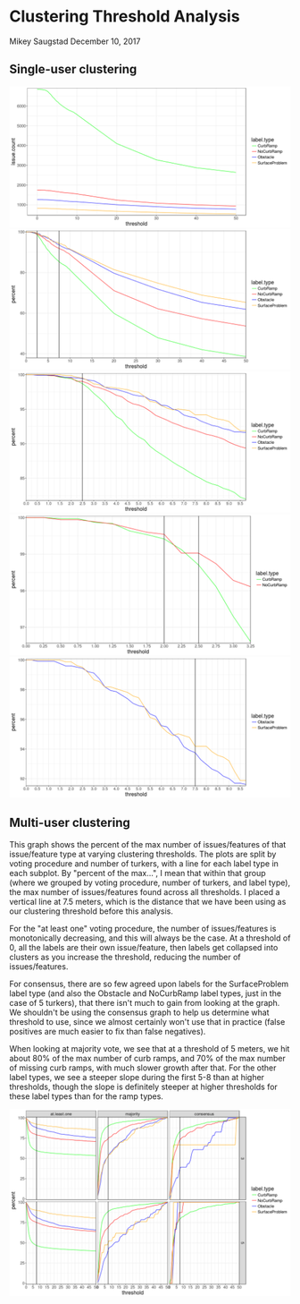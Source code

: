 Clustering Threshold Analysis
================
Mikey Saugstad
December 10, 2017

Single-user clustering
----------------------

![](clustering_threshold_analysis_files/figure-markdown_github-ascii_identifiers/plotting-single-1.png)![](clustering_threshold_analysis_files/figure-markdown_github-ascii_identifiers/plotting-single-2.png)![](clustering_threshold_analysis_files/figure-markdown_github-ascii_identifiers/plotting-single-3.png)![](clustering_threshold_analysis_files/figure-markdown_github-ascii_identifiers/plotting-single-4.png)![](clustering_threshold_analysis_files/figure-markdown_github-ascii_identifiers/plotting-single-5.png)

Multi-user clustering
---------------------

This graph shows the percent of the max number of issues/features of that issue/feature type at varying clustering thresholds. The plots are split by voting procedure and number of turkers, with a line for each label type in each subplot. By "percent of the max...", I mean that within that group (where we grouped by voting procedure, number of turkers, and label type), the max number of issues/features found across all thresholds. I placed a vertical line at 7.5 meters, which is the distance that we have been using as our clustering threshold before this analysis.

For the "at least one" voting procedure, the number of issues/features is monotonically decreasing, and this will always be the case. At a threshold of 0, all the labels are their own issue/feature, then labels get collapsed into clusters as you increase the threshold, reducing the number of issues/features.

For consensus, there are so few agreed upon labels for the SurfaceProblem label type (and also the Obstacle and NoCurbRamp label types, just in the case of 5 turkers), that there isn't much to gain from looking at the graph. We shouldn't be using the consensus graph to help us determine what threshold to use, since we almost certainly won't use that in practice (false positives are much easier to fix than false negatives).

When looking at majority vote, we see that at a threshold of 5 meters, we hit about 80% of the max number of curb ramps, and 70% of the max number of missing curb ramps, with much slower growth after that. For the other label types, we see a steeper slope during the first 5-8 than at higher thresholds, though the slope is definitely steeper at higher thresholds for these label types than for the ramp types.

![](clustering_threshold_analysis_files/figure-markdown_github-ascii_identifiers/plotting-multi-1.png)

